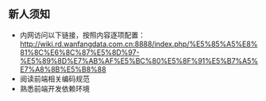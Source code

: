 ## 新人须知
* 内网访问以下链接，按照内容逐项配置：http://wiki.rd.wanfangdata.com.cn:8888/index.php/%E5%85%A5%E8%81%8C%E6%8C%87%E5%8D%97-%E5%89%8D%E7%AB%AF%E5%BC%80%E5%8F%91%E5%B7%A5%E7%A8%8B%E5%B8%88
* 阅读前端相关编码规范
* 熟悉前端开发依赖环境
